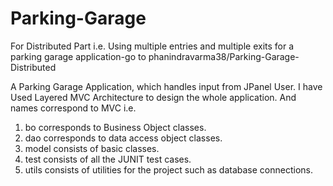 # Parking-Garage

For Distributed Part i.e. Using multiple entries and multiple exits for a parking garage application-go to phanindravarma38/Parking-Garage-Distributed

A Parking Garage Application, which handles input from JPanel User. I have Used Layered MVC Architecture to design the whole application. 
And names correspond to MVC i.e. 


1. bo corresponds to Business Object classes. 
2. dao corresponds to data access object classes. 
3. model consists of basic classes.
4. test consists of all the JUNIT test cases.
5. utils consists of utilities for the project such as database connections.
